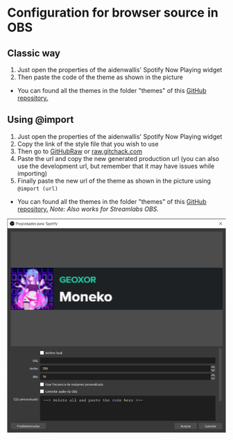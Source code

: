 # Configuration for browser source in OBS
## Classic way
1. Just open the properties of the aidenwallis' Spotify Now Playing widget
2. Then paste the code of the theme as shown in the picture
- You can found all the themes in the folder "themes" of this [GitHub repository.](../../themes)
## Using @import
1. Just open the properties of the aidenwallis' Spotify Now Playing widget
2. Copy the link of the style file that you wish to use
3. Then go to [GitHubRaw](https://githubraw.com) or [raw.gitchack.com](https://raw.githack.com)
4. Paste the url and copy the new generated production url (you can also use the development url, but remember that it may have issues while importing)
5. Finally paste the new url of the theme as shown in the picture using `@import (url)`
- You can found all the themes in the folder "themes" of this [GitHub repository.](../../themes)
*Note: Also works for Streamlabs OBS.*   
<p align="center"><img src="../images/obs/properties.png"></p>